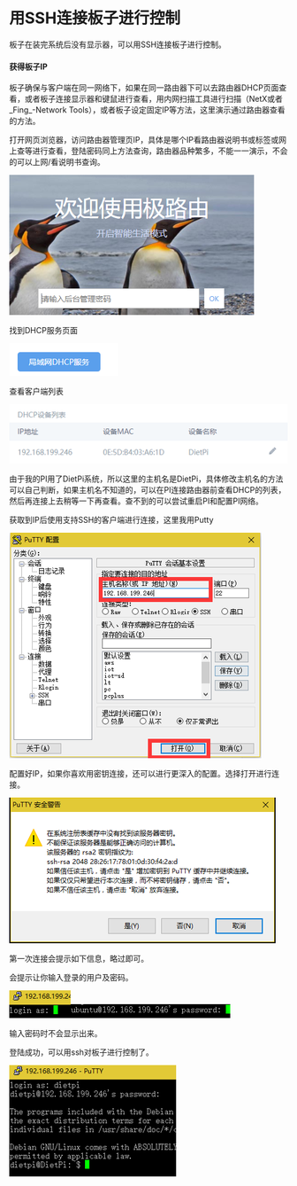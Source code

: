 # 用SSH连接板子进行控制

板子在装完系统后没有显示器，可以用SSH连接板子进行控制。

#### 获得板子IP

板子确保与客户端在同一网络下，如果在同一路由器下可以去路由器DHCP页面查看，或者板子连接显示器和键鼠进行查看，用内网扫描工具进行扫描（NetX或者_Fing_-Network Tools），或者板子设定固定IP等方法，这里演示通过路由器查看的方法。

打开网页浏览器，访问路由器管理页IP，具体是哪个IP看路由器说明书或标签或网上查等进行查看，登陆密码同上方法查询，路由器品种繁多，不能一一演示，不会的可以上网/看说明书查询。

![](/assets/ssh-1.png)

找到DHCP服务页面

![](/assets/ssh-2.png)

查看客户端列表

![](/assets/ssh-3.png)

由于我的PI用了DietPi系统，所以这里的主机名是DietPi，具体修改主机名的方法可以自己判断，如果主机名不知道的，可以在PI连接路由器前查看DHCP的列表，然后再连接上去稍等一下再查看。查不到的可以尝试重启PI和配置PI网络。



获取到IP后使用支持SSH的客户端进行连接，这里我用Putty

![](/assets/ssh-5.png)

配置好IP，如果你喜欢用密钥连接，还可以进行更深入的配置。选择打开进行连接。



![](/assets/ssh-6.png)

第一次连接会提示如下信息，略过即可。



会提示让你输入登录的用户及密码。

![](/assets/ssh-7.png)![](/assets/ssh-8.png)

输入密码时不会显示出来。



登陆成功，可以用ssh对板子进行控制了。

![](/assets/ssh-9.png)

